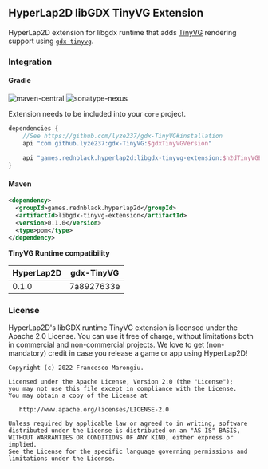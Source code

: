 ## HyperLap2D libGDX TinyVG Extension

HyperLap2D extension for libgdx runtime that adds [TinyVG](https://tinyvg.tech/) rendering support using [`gdx-tinyvg`](https://github.com/lyze237/gdx-TinyVG).

### Integration

#### Gradle
![maven-central](https://img.shields.io/maven-central/v/games.rednblack.hyperlap2d/libgdx-tinyvg-extension?color=blue&label=release)
![sonatype-nexus](https://img.shields.io/nexus/s/games.rednblack.hyperlap2d/libgdx-tinyvg-extension?label=sanapshot&server=https%3A%2F%2Foss.sonatype.org)

Extension needs to be included into your `core` project.
```groovy
dependencies {
    //See https://github.com/lyze237/gdx-TinyVG#installation
    api "com.github.lyze237:gdx-TinyVG:$gdxTinyVGVersion"
    
    api "games.rednblack.hyperlap2d:libgdx-tinyvg-extension:$h2dTinyVGExtension"
}
```

#### Maven
```xml
<dependency>
  <groupId>games.rednblack.hyperlap2d</groupId>
  <artifactId>libgdx-tinyvg-extension</artifactId>
  <version>0.1.0</version>
  <type>pom</type>
</dependency>
```

**TinyVG Runtime compatibility**

| HyperLap2D | gdx-TinyVG         |
|------------| ------------------ |
| 0.1.0      | 7a8927633e         |

### License
HyperLap2D's libGDX runtime TinyVG extension is licensed under the Apache 2.0 License. You can use it free of charge, without limitations both in commercial and non-commercial projects. We love to get (non-mandatory) credit in case you release a game or app using HyperLap2D!

```
Copyright (c) 2022 Francesco Marongiu.

Licensed under the Apache License, Version 2.0 (the "License");
you may not use this file except in compliance with the License.
You may obtain a copy of the License at

   http://www.apache.org/licenses/LICENSE-2.0

Unless required by applicable law or agreed to in writing, software
distributed under the License is distributed on an "AS IS" BASIS,
WITHOUT WARRANTIES OR CONDITIONS OF ANY KIND, either express or implied.
See the License for the specific language governing permissions and
limitations under the License.